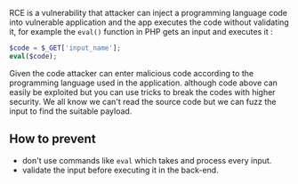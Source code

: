 RCE is a vulnerability that attacker can inject a programming language code into vulnerable application and the app executes the code without validating it, for example the `eval()` function in PHP gets an input and executes it :

```php
$code = $_GET['input_name'];
eval($code);
```

Given the code attacker can enter malicious code according to the programming language used in the application. although code above can easily be exploited but you can use tricks to break the codes with higher security. We all know we can't read the source code but we can fuzz the input to find the suitable payload.

## How to prevent 
- don't use commands like `eval` which takes and process every input.
- validate the input before executing it in the back-end.